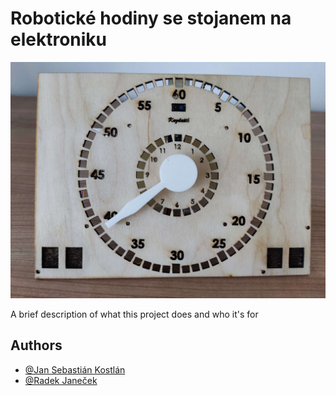 # Robotické hodiny se stojanem na elektroniku
![App Screenshot](images/hodiny.jpg)

A brief description of what this project does and who it's for


## Authors

- [@Jan Sebastián Kostlán](https://www.github.com/kostlanovec)
- [@Radek Janeček](https://www.github.com/janecek)


